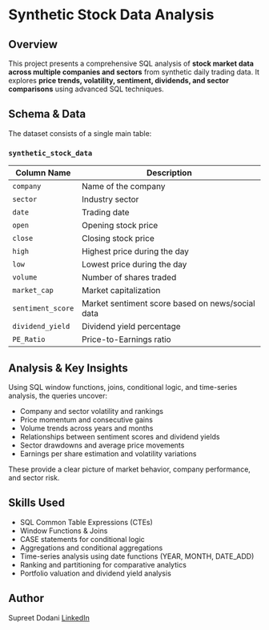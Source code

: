 # Synthetic Stock Data Analysis

## Overview  
This project presents a comprehensive SQL analysis of **stock market data across multiple companies and sectors** from synthetic daily trading data. It explores **price trends, volatility, sentiment, dividends, and sector comparisons** using advanced SQL techniques.

## Schema & Data  
The dataset consists of a single main table:

### `synthetic_stock_data`  
| Column Name       | Description                                          |
|-------------------|------------------------------------------------------|
| `company`         | Name of the company                                  |
| `sector`          | Industry sector                                     |
| `date`            | Trading date                                        |
| `open`            | Opening stock price                                 |
| `close`           | Closing stock price                                 |
| `high`            | Highest price during the day                        |
| `low`             | Lowest price during the day                         |
| `volume`          | Number of shares traded                             |
| `market_cap`      | Market capitalization                               |
| `sentiment_score` | Market sentiment score based on news/social data   |
| `dividend_yield`  | Dividend yield percentage                           |
| `PE_Ratio`        | Price-to-Earnings ratio                             |

## Analysis & Key Insights  
Using SQL window functions, joins, conditional logic, and time-series analysis, the queries uncover:

- Company and sector volatility and rankings  
- Price momentum and consecutive gains  
- Volume trends across years and months  
- Relationships between sentiment scores and dividend yields  
- Sector drawdowns and average price movements  
- Earnings per share estimation and volatility variations  

These provide a clear picture of market behavior, company performance, and sector risk.

## Skills Used  
- SQL Common Table Expressions (CTEs)  
- Window Functions & Joins
- CASE statements for conditional logic  
- Aggregations and conditional aggregations  
- Time-series analysis using date functions (YEAR, MONTH, DATE_ADD)  
- Ranking and partitioning for comparative analytics  
- Portfolio valuation and dividend yield analysis  

## Author  
Supreet Dodani 
[LinkedIn](https://www.linkedin.com/in/supreet-dodani-3a3371246/)
